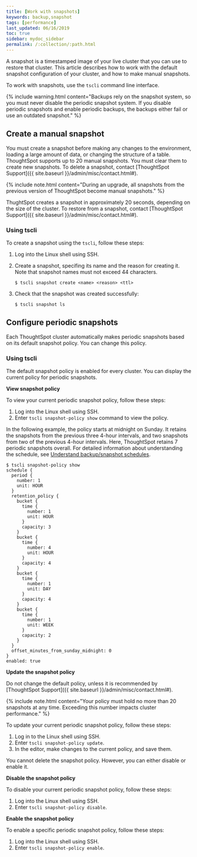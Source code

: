 ```yaml
---
title: [Work with snapshots]
keywords: backup,snapshot
tags: [performance]
last_updated: 06/16/2019
toc: true
sidebar: mydoc_sidebar
permalink: /:collection/:path.html
---
```

A snapshot is a timestamped image of your live cluster that you can use to restore that cluster. This article describes how to work with the default snapshot configuration of your cluster, and how to make manual snapshots.

To work with snapshots, use the `tscli` command line interface.

{% include warning.html content="Backups rely on the snapshot system, so you must never disable the periodic snapshot system. If you disable periodic snapshots and enable periodic backups, the backups either fail or use an outdated snapshot." %}

## Create a manual snapshot

You must create a snapshot before making any changes to the environment,
loading a large amount of data, or changing the structure of a table. ThoughtSpot supports up to 20 manual snapshots. You must clear them to create new snapshots. To delete a snapshot, contact [ThoughtSpot Support]({{ site.baseurl }}/admin/misc/contact.html#).

{% include note.html content="During an upgrade, all snapshots from the previous version of ThoughtSpot become manual snapshots." %}

ThughtSpot creates a snapshot in approximately 20 seconds, depending on the size of the cluster. To restore from a snapshot, contact [ThoughtSpot Support]({{ site.baseurl }}/admin/misc/contact.html#).

<!--### Using Management Console

To manually create a snapshot using the Admin UI, follow these steps:

1. Log into ThoughtSpot from a browser.

2. Click the **Admin** menu on the top navigation bar.

   ![]({{ site.baseurl }}/images/admin.png)

   This opens the Management Console.

3. Click the **Settings** menu on the top navigation bar.

   ![]({{ site.baseurl }}/images/settings.png)

4. In the **Settings** panel, click **Snapshot**, and select the   **Configure** option.

   ![]({{ site.baseurl }}/images/snapshot.png)  

5. Enter the snapshot configuration details:

   ![]({{ site.baseurl }}/images/snapshot-create.png)

   | Field | Description |
   | --- | --- |
   | Snapshot Name | Specify the name of the snapshot. |
   | Time to Live | Specify the day counter after which the snapshot automatically expires from the system. |

6. Click **Save** to create a snapshot.

You can see the new snapshot file in the snapshot dashboard.
-->
### Using tscli

To create a snapshot using the `tscli`, follow these steps:

1. Log into the Linux shell using SSH.
2. Create a snapshot, specifing its name and the reason for creating it. Note that snapshot names must not exceed 44 characters.

    ```
    $ tscli snapshot create <name> <reason> <ttl>
    ```

3. Check that the snapshot was created successfully:

    ```
    $ tscli snapshot ls
    ```

## Configure periodic snapshots

Each ThoughtSpot cluster automatically makes periodic
snapshots based on its default snapshot policy. You can change this policy.
<!--### Using Management Console

The default snapshot policy is enabled for every cluster. You can update the current policy for periodic snapshots.

**Update the snapshot policy**

To update your current periodic snapshot policy, follow these steps:
1. Log into ThoughtSpot from a browser.
2. Click the **Admin** menu on the top navigation bar.

   ![]({{ site.baseurl }}/images/admin.png)

   This opens the ThoughtSpot Management Console.

3. Navigate to **Settings** >> **Snapshot**. This opens the Snapshot list panel.

   ![]({{ site.baseurl }}/images/settings.png)

4. In the **Snapshot** list panel, click the **Configure Snapshot Policy** option.

   ![]({{ site.baseurl }}/images/snapshot-policy.png)  

5. Update the snapshot policy details:

   ![]({{ site.baseurl }}/images/snapshot-policy-configure.png)

   | Field | Description |
   | --- | --- |
   | Snapshot Policy | Specify _Enabled_ or _Disabled_. |
   | Period | Specify the frequency of the chosen unit of time: _Minutes_, _Hours_, or _Days_. |
   | Retention Policy | Specify the retention intervals in the chosen unit of time: _Minutes_, _Hours_, or _Days_. Retention is on a first-in-first-out (FIFO) basis, discarding the oldest results first. |
   | Capacity | Specify how many backups (snapshots) the system retains for each retention bucket. |
   | Add Retention Policy | To use multiple retention buckets with different retention policies, use this option to specify multiple policies. |

6. Click **Save** to update the snapshot policy.
-->

### Using tscli

The default snapshot policy is enabled for every cluster. You can display the current policy for periodic snapshots.

**View snapshot policy**

To view your current periodic snapshot policy, follow these steps:

1. Log into the Linux shell using SSH.
2. Enter `tscli snapshot-policy show` command to view the policy.

In the following example, the policy starts at midnight on Sunday. It retains the snapshots from the previous three 4-hour intervals, and two snapshots from two of the previous 4-hour
intervals. Here, ThoughtSpot retains 7 periodic snapshots overall. For
detailed information about understanding the schedule, see [Understand
backup/snapshot schedules](how-to-create-a-schedule.html).  

```
$ tscli snapshot-policy show
schedule {
  period {
    number: 1
    unit: HOUR
  }
  retention_policy {
    bucket {
      time {
        number: 1
        unit: HOUR
      }
      capacity: 3
    }
    bucket {
      time {
        number: 4
        unit: HOUR
      }
      capacity: 4
    }
    bucket {
      time {
        number: 1
        unit: DAY
      }
      capacity: 4
    }
    bucket {
      time {
        number: 1
        unit: WEEK
      }
      capacity: 2
    }
  }
  offset_minutes_from_sunday_midnight: 0
}
enabled: true

```
**Update the snapshot policy**

Do not change the default policy, unless it is recommended by [ThoughtSpot Support]({{ site.baseurl }}/admin/misc/contact.html#).

{% include note.html content="Your policy must hold no more than 20 snapshots at any time. Exceeding this number impacts cluster performance." %}

To update your current periodic snapshot policy, follow these steps:
1. Log in to the Linux shell using SSH.
2. Enter `tscli snapshot-policy update`.
3. In the editor, make changes to the current policy, and save them.

You cannot delete the snapshot policy. However, you can either disable or enable it.

**Disable the snapshot policy**  

To disable your current periodic snapshot policy, follow these steps:

1. Log into the Linux shell using SSH.
2. Enter `tscli snapshot-policy disable`.

**Enable the snapshot policy**  

To enable a specific periodic snapshot policy, follow these steps:  

1. Log into the Linux shell using SSH.
2. Enter `tscli snapshot-policy enable`.
